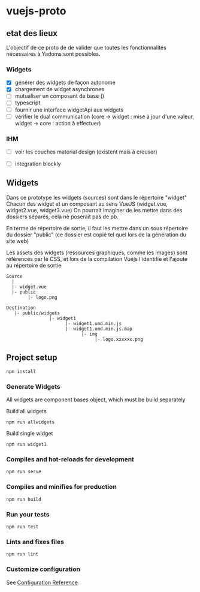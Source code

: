 # vuejs-proto

## etat des lieux

L'objectif de ce proto de de valider que toutes les fonctionnalités nécessaires à Yadoms sont possibles.

### Widgets
- [X] générer des widgets de façon autonome
- [X] chargement de widget asynchrones
- [ ] mutualiser un composant de base ()
- [ ] typescript
- [ ] fournir une interface widgetApi aux widgets
- [ ] vérifier le dual communication (core -> widget : mise à jour d'une valeur, widget -> core : action à effectuer)

### IHM
- [ ] voir les couches material design (existent mais à creuser)
- [ ] intégration blockly


## Widgets

Dans ce prototype les widgets (sources) sont dans le répertoire "widget"
Chacun des widget et un composant au sens VueJS (widget.vue, widget2.vue, widget3.vue)
On pourrait imaginer de les mettre dans des dossiers séparés, cela ne poserait pas de pb.

En terme de répertoire de sortie, il faut les mettre dans un sous répertoire du dossier "public" (ce dossier est copié tel quel lors de la génération du site web)

Les assets des widgets (ressources graphiques, comme les images) sont référencés par le CSS, et lors de la compilation Vuejs l'identifie et l'ajoute au répertoire de sortie

````
Source
  |
  |- widget.vue
  |- public
        |- logo.png

Destination
   |- public/widgets
                |- widget1
                      |- widget1.umd.min.js
                      |- widget1.umd.min.js.map
                            |- img
                                 |- logo.xxxxxx.png
````


## Project setup
```
npm install
```

### Generate Widgets

All widgets are component bases object, which must be build separately

Build all widgets
```
npm run allwidgets
```

Build single widget
```
npm run widget1
```


### Compiles and hot-reloads for development
```
npm run serve
```

### Compiles and minifies for production
```
npm run build
```

### Run your tests
```
npm run test
```

### Lints and fixes files
```
npm run lint
```

### Customize configuration
See [Configuration Reference](https://cli.vuejs.org/config/).
